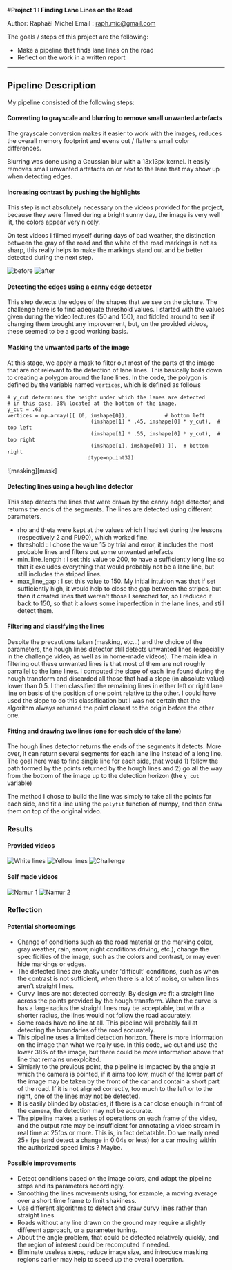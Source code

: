#**Project 1 : Finding Lane Lines on the Road** 

Author: Raphaël Michel
Email : raph.mic@gmail.com

The goals / steps of this project are the following:
* Make a pipeline that finds lane lines on the road
* Reflect on the work in a written report


[//]: # (Image References)
[contrast-before]: ./images/contrast-before.png "Before contrast"
[contrast-after]: ./images/contrast-after.png "After contrast"
[result1]: ./images/white-output.png "Lane lines - provided video"
[result2]: ./images/yellow-output.png "Lane lines - provided video"
[result3]: ./images/challenge-output.png "Lane lines - challenge video"
[result4]: ./images/namur1-output.png "Lane lines - self-made video"
[result5]: ./images/namur2-output.png "Lane lines - self-made video"
---

## Pipeline Description

My pipeline consisted of the following steps: 

#### Converting to grayscale and blurring to remove small unwanted artefacts
The grayscale conversion makes it easier to work with the images, reduces the overall memory footprint and evens out / flattens small color differences. 

Blurring was done using a Gaussian blur with a 13x13px kernel. It easily removes small unwanted artefacts on or next to the lane that may show up when detecting edges.

#### Increasing contrast by pushing the highlights 
 
 This step is not absolutely necessary on the videos provided for the project, because they were filmed during a bright sunny day, the image is very well lit, the colors appear very nicely.
  
On test videos I filmed myself during days of bad weather, the distinction between the gray of the road and the white of the road markings is not as sharp, this really helps to make the markings stand out and be better detected during the next step.

![before][contrast-before] ![after][contrast-after]

####  Detecting the edges using a canny edge detector

This step detects the edges of the shapes that we see on the picture.
The challenge here is to find adequate threshold values. I started with the values given during the video lectures (50 and 150), and fiddled around to see if changing them brought any improvement, but, on the provided videos, these seemed to be a good working basis. 

#### Masking the unwanted parts of the image

At this stage, we apply a mask to filter out most of the parts of the image that are not relevant to the detection of lane lines. This basically boils down to creating a polygon around the lane lines. In the code, the polygon is defined by the variable named `vertices`, which is defined as follows

```
# y_cut determines the height under which the lanes are detected 
# in this case, 38% located at the bottom of the image.
y_cut = .62
vertices = np.array([[ (0, imshape[0]),            # bottom left
                           (imshape[1] * .45, imshape[0] * y_cut),  # top left
                           (imshape[1] * .55, imshape[0] * y_cut),  # top right
                           (imshape[1], imshape[0]) ]],  # bottom right
                          dtype=np.int32)
```
![masking][mask]

#### Detecting lines using a hough line detector

This step detects the lines that were drawn by the canny edge detector, and returns the ends of the segments. The lines are detected using different parameters.
* rho and theta were kept at the values which I had set during the lessons (respectively 2 and PI/90), which worked fine.
* threshold : I chose the value 15 by trial and error, it includes the most probable lines and filters out some  unwanted artefacts
* min_line_length : I set this value to 200, to have a sufficiently long line so that it excludes everything that would probably not be a lane line, but still includes the striped lines.
* max_line_gap : I set this value to 150. My initial intuition was that if set sufficiently high, it would help to close the gap between the stripes, but then it created lines that weren't those I searched for, so I reduced it back to 150, so that it allows some imperfection in the lane lines, and still detect them.

#### Filtering and classifying the lines

Despite the precautions taken (masking, etc...) and the choice of the parameters, the hough lines detector still detects unwanted lines (especially in the challenge video, as well as in home-made videos). The main idea in filtering out these unwanted lines is that most of them are not roughly parrallel to the lane lines. I computed the slope of each line found during the hough transform and discarded all those that had a slope (in absolute value)  lower than 0.5. I then classified the remaining lines in either left or right lane line on basis of the position of one point relative to the other. I could have used the slope to do this classification but I was not certain that the algorithm always returned the point closest to the origin before the other one.

#### Fitting and drawing two lines (one for each side of the lane)
 
 The hough lines detector returns the ends of the segments it detects. More over, it can return several segments for each lane line instead of a long line. The goal here was to find single line for each side, that would 1) follow the path formed by the points returned by the hough lines and 2) go all the way from the bottom of the image up to the detection horizon (the `y_cut` variable)

The method I chose to build the line was simply to take all the points for each side, and fit a line using the `polyfit` function of numpy, and then draw them on top of the original video.


### Results

#### Provided videos

![White lines][result1] ![Yellow lines][result2]  ![Challenge][result3] 

#### Self made videos

![Namur 1][result4] ![Namur 2][result5]  
### Reflection

#### Potential shortcomings

* Change of conditions such as the road material or the marking color, gray weather, rain, snow, night conditions driving, etc.), change the specificities of the image, such as the colors and contrast, or may even hide markings or edges.
* The detected lines are shaky under 'difficult' conditions, such as when the contrast is not sufficient, when there is a lot of noise, or when lines aren't straight lines.
* Curvy lines are not detected correctly. By design we fit a straight line across the points provided by the hough transform. When the curve is has a large radius the straight lines may be acceptable, but with a shorter radius, the lines would not follow the road accurately.
* Some roads have no line at all. This pipeline will probably fail at detecting the boundaries of the road accurately.
* This pipeline uses a limited detection horizon. There is more information on the image than what we really use. In this code, we cut and use the lower 38% of the image, but there could be more information above that line that remains unexploited.
* Simiarly to the previous point, the pipeline is impacted by the angle at which the camera is pointed, if it aims too low, much of the lower part of the image may be taken by the front of the car and contain a short part of the road. If it is not aligned correctly, too much to the left or to the right, one of the lines may not be detected.
* It is easily blinded by obstacles, if there is a car close enough in front of the camera, the detection may not be accurate.
* The pipeline makes a series of operations on each frame of the video, and the output rate may be insufficient for annotating a video stream in real time at 25fps or more. This is, in fact debatable. Do we really need 25+ fps (and  detect a change in 0.04s or less) for a car moving within the authorized speed limits ? Maybe.

#### Possible improvements

* Detect conditions based on the image colors, and adapt the pipeline steps and its parameters accordingly.
* Smoothing the lines movements using, for example, a moving average over a short time frame to limit shakiness.
* Use different algorithms to detect and draw curvy lines rather than straight lines. 
* Roads without any line drawn on the ground may require a slightly different approach, or a parameter tuning.
* About the angle problem, that could be detected relatively quickly, and the region of interest could be recomputed if needed.
* Eliminate useless steps, reduce image size, and introduce masking regions earlier may help to speed up the overall operation.
